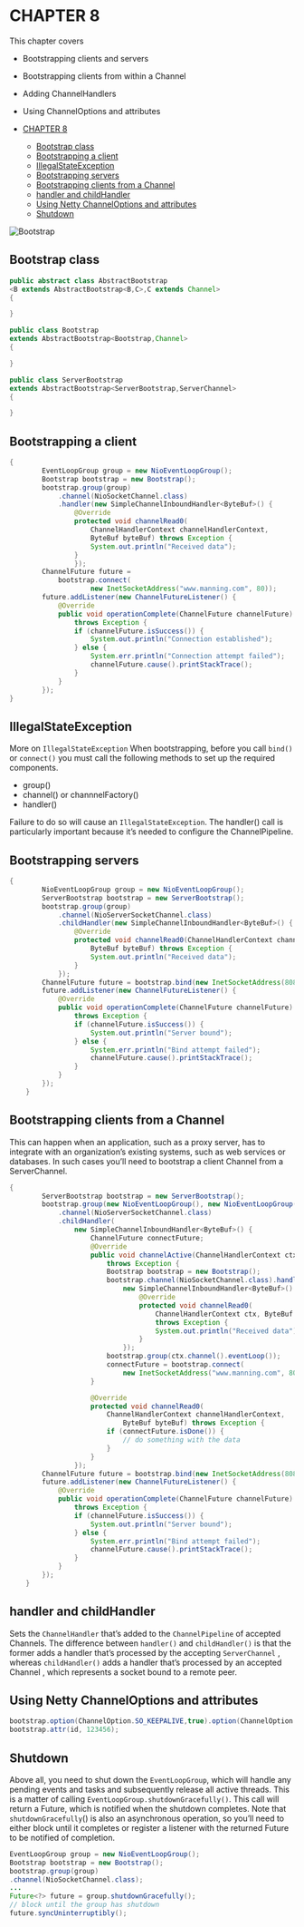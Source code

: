 # CHAPTER 8

This chapter covers

- Bootstrapping clients and servers
- Bootstrapping clients from within a Channel
- Adding ChannelHandlers
- Using ChannelOptions and attributes

- [CHAPTER 8](#chapter-8)
  - [Bootstrap class](#bootstrap-class)
  - [Bootstrapping a client](#bootstrapping-a-client)
  - [IllegalStateException](#illegalstateexception)
  - [Bootstrapping servers](#bootstrapping-servers)
  - [Bootstrapping clients from a Channel](#bootstrapping-clients-from-a-channel)
  - [handler and childHandler](#handler-and-childhandler)
  - [Using Netty ChannelOptions and attributes](#using-netty-channeloptions-and-attributes)
  - [Shutdown](#shutdown)

![Bootstrap](./images/Bootstrap.png)

## Bootstrap class

```java
public abstract class AbstractBootstrap
<B extends AbstractBootstrap<B,C>,C extends Channel>
{

}

public class Bootstrap
extends AbstractBootstrap<Bootstrap,Channel>
{

}

public class ServerBootstrap
extends AbstractBootstrap<ServerBootstrap,ServerChannel>
{

}
```

## Bootstrapping a client

```java
{
        EventLoopGroup group = new NioEventLoopGroup();
        Bootstrap bootstrap = new Bootstrap();
        bootstrap.group(group)
            .channel(NioSocketChannel.class)
            .handler(new SimpleChannelInboundHandler<ByteBuf>() {
                @Override
                protected void channelRead0(
                    ChannelHandlerContext channelHandlerContext,
                    ByteBuf byteBuf) throws Exception {
                    System.out.println("Received data");
                }
                });
        ChannelFuture future =
            bootstrap.connect(
                    new InetSocketAddress("www.manning.com", 80));
        future.addListener(new ChannelFutureListener() {
            @Override
            public void operationComplete(ChannelFuture channelFuture)
                throws Exception {
                if (channelFuture.isSuccess()) {
                    System.out.println("Connection established");
                } else {
                    System.err.println("Connection attempt failed");
                    channelFuture.cause().printStackTrace();
                }
            }
        });
}
```

## IllegalStateException

More on `IllegalStateException` When bootstrapping, before you call `bind()` or `connect()` you must call the following
methods to set up the required components.

- group()
- channel() or channnelFactory()
- handler()

Failure to do so will cause an `IllegalStateException`. The handler() call is particularly
important because it’s needed to configure the ChannelPipeline.

## Bootstrapping servers

```java
{
        NioEventLoopGroup group = new NioEventLoopGroup();
        ServerBootstrap bootstrap = new ServerBootstrap();
        bootstrap.group(group)
            .channel(NioServerSocketChannel.class)
            .childHandler(new SimpleChannelInboundHandler<ByteBuf>() {
                @Override
                protected void channelRead0(ChannelHandlerContext channelHandlerContext,
                    ByteBuf byteBuf) throws Exception {
                    System.out.println("Received data");
                }
            });
        ChannelFuture future = bootstrap.bind(new InetSocketAddress(8080));
        future.addListener(new ChannelFutureListener() {
            @Override
            public void operationComplete(ChannelFuture channelFuture)
                throws Exception {
                if (channelFuture.isSuccess()) {
                    System.out.println("Server bound");
                } else {
                    System.err.println("Bind attempt failed");
                    channelFuture.cause().printStackTrace();
                }
            }
        });
    }
```

## Bootstrapping clients from a Channel

This can happen when an application, such as a proxy server, has to
integrate with an organization’s existing systems, such as web services or databases. In
such cases you’ll need to bootstrap a client Channel from a ServerChannel.

```java
{
        ServerBootstrap bootstrap = new ServerBootstrap();
        bootstrap.group(new NioEventLoopGroup(), new NioEventLoopGroup())
            .channel(NioServerSocketChannel.class)
            .childHandler(
                new SimpleChannelInboundHandler<ByteBuf>() {
                    ChannelFuture connectFuture;
                    @Override
                    public void channelActive(ChannelHandlerContext ctx)
                        throws Exception {
                        Bootstrap bootstrap = new Bootstrap();
                        bootstrap.channel(NioSocketChannel.class).handler(
                            new SimpleChannelInboundHandler<ByteBuf>() {
                                @Override
                                protected void channelRead0(
                                    ChannelHandlerContext ctx, ByteBuf in)
                                    throws Exception {
                                    System.out.println("Received data");
                                }
                            });
                        bootstrap.group(ctx.channel().eventLoop());
                        connectFuture = bootstrap.connect(
                            new InetSocketAddress("www.manning.com", 80));
                    }

                    @Override
                    protected void channelRead0(
                        ChannelHandlerContext channelHandlerContext,
                            ByteBuf byteBuf) throws Exception {
                        if (connectFuture.isDone()) {
                            // do something with the data
                        }
                    }
                });
        ChannelFuture future = bootstrap.bind(new InetSocketAddress(8080));
        future.addListener(new ChannelFutureListener() {
            @Override
            public void operationComplete(ChannelFuture channelFuture)
                throws Exception {
                if (channelFuture.isSuccess()) {
                    System.out.println("Server bound");
                } else {
                    System.err.println("Bind attempt failed");
                    channelFuture.cause().printStackTrace();
                }
            }
        });
    }
```

## handler and childHandler

Sets the `ChannelHandler` that’s added to the `ChannelPipeline` of accepted Channels. The difference between `handler()` and `childHandler()` is that the former adds a handler that’s processed by the accepting `ServerChannel` , whereas `childHandler()` adds a handler that’s processed by an accepted Channel , which represents a socket bound to a remote peer.

## Using Netty ChannelOptions and attributes

```java
bootstrap.option(ChannelOption.SO_KEEPALIVE,true).option(ChannelOption.CONNECT_TIMEOUT_MILLIS, 5000);
bootstrap.attr(id, 123456);
```

## Shutdown

Above all, you need to shut down the `EventLoopGroup`, which will handle any
pending events and tasks and subsequently release all active threads. This is a matter
of calling `EventLoopGroup.shutdownGracefully()`. This call will return a Future,
which is notified when the shutdown completes. Note that `shutdownGracefully`() is
also an asynchronous operation, so you’ll need to either block until it completes or
register a listener with the returned Future to be notified of completion.

```java
EventLoopGroup group = new NioEventLoopGroup();
Bootstrap bootstrap = new Bootstrap();
bootstrap.group(group)
.channel(NioSocketChannel.class);
...
Future<?> future = group.shutdownGracefully();
// block until the group has shutdown
future.syncUninterruptibly();
```
